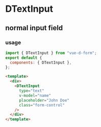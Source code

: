 # DTextInput

## normal input field

### usage

```js
import { DTextInput } from "vue-d-form";
export default {
  components: { DTextInput },
};
```

```html
<template>
  <div>
    <DTextInput
      type="text"
      v-model="name"
      placeholder="John Doe"
      class="form-control"
    />
  </div>
</template>
```
